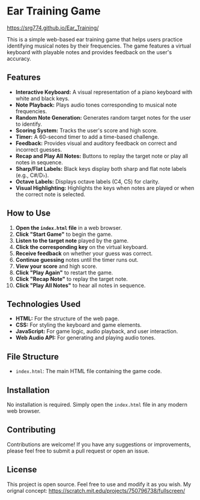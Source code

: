 # Ear Training Game

https://srg774.github.io/Ear_Training/

This is a simple web-based ear training game that helps users practice identifying musical notes by their frequencies. The game features a virtual keyboard with playable notes and provides feedback on the user's accuracy.

## Features

-   **Interactive Keyboard:** A visual representation of a piano keyboard with white and black keys.
-   **Note Playback:** Plays audio tones corresponding to musical note frequencies.
-   **Random Note Generation:** Generates random target notes for the user to identify.
-   **Scoring System:** Tracks the user's score and high score.
-   **Timer:** A 60-second timer to add a time-based challenge.
-   **Feedback:** Provides visual and auditory feedback on correct and incorrect guesses.
-   **Recap and Play All Notes:** Buttons to replay the target note or play all notes in sequence.
-   **Sharp/Flat Labels:** Black keys display both sharp and flat note labels (e.g., C#/D♭).
-   **Octave Labels:** Displays octave labels (C4, C5) for clarity.
-   **Visual Highlighting:** Highlights the keys when notes are played or when the correct note is selected.

## How to Use

1.  **Open the `index.html` file** in a web browser.
2.  **Click "Start Game"** to begin the game.
3.  **Listen to the target note** played by the game.
4.  **Click the corresponding key** on the virtual keyboard.
5.  **Receive feedback** on whether your guess was correct.
6.  **Continue guessing** notes until the timer runs out.
7.  **View your score** and high score.
8.  **Click "Play Again"** to restart the game.
9.  **Click "Recap Note"** to replay the target note.
10. **Click "Play All Notes"** to hear all notes in sequence.

## Technologies Used

-   **HTML:** For the structure of the web page.
-   **CSS:** For styling the keyboard and game elements.
-   **JavaScript:** For game logic, audio playback, and user interaction.
-   **Web Audio API:** For generating and playing audio tones.

## File Structure

-   `index.html`: The main HTML file containing the game code.

## Installation

No installation is required. Simply open the `index.html` file in any modern web browser.

## Contributing

Contributions are welcome! If you have any suggestions or improvements, please feel free to submit a pull request or open an issue.

## License

This project is open source. Feel free to use and modify it as you wish. 
My orignal concept: https://scratch.mit.edu/projects/750796738/fullscreen/
